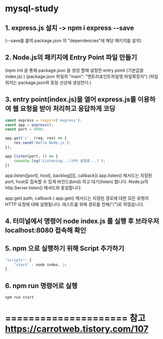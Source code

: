 # mysql-study

## 1. express.js 설치 -> npm i express --save 
(--save를 붙여 package.json 의 "dependencies"에 해당 패키지를 설치)


## 2. Node.js의 패키지에 Entry Point 파일 만들기
(npm init 을 통해 package.json 을 생성 할때 설정한 entry point (기본값을 index.js) )
(package.json 파일의 "main": "엔트리포인트파일명.파일확장자")
(파일 위치는 package.json와 동일 선상에 생성한다.)


## 3. entry point(index.js)을 열어 express.js를 이용하여 웹 요청을 받아 처리하고 응답하게 코딩


``` Javascript
const express = require('express');
const app = express();
const port = 8080;

app.get('/', (req, res) => {
    res.send('Hello Node.js');
});

app.listen(port, () => {
    console.log('Listening...(서버 실행중...)');
})
```

app.listen([port[, host[, backlog]]][, callback])
app.listen() 메서드는 지정된 port, host로 접속할 수 있게 바인드(bind) 하고 대기(listen) 합니다. Node.js의 http.Server.listen() 메서드와 동일합니다.

app.get( path, callback )
app.get() 메서드는 지정된 경로에 대한 모든 유형의 HTTP 요청에 대해 실행됩니다. 테스트를 위해 경로를 전체("/")로 하였습니다.


## 4. 터미널에서 명령어 node index.js 를 실행 후 브라우저 localhost:8080 접속해 확인


## 5. npm 으로 실행하기 위해 Script 추가하기

``` Javascript
"scripts": {
    "start" : node index. js
}
```


## 6. npm run 명령어로 실행

```
npm run start
```


=====================
참고
https://carrotweb.tistory.com/107
=====================